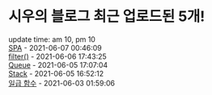# 시우의 블로그 최근 업로드된 5개!<br>

update time: am 10, pm 10<br>[SPA](https://velog.io/@dev_shu/SPA) - 2021-06-07 00:46:09<br>
[filter()](https://velog.io/@dev_shu/filter) - 2021-06-06 17:43:25<br>
[Queue](https://velog.io/@dev_shu/Queue) - 2021-06-05 17:07:04<br>
[Stack](https://velog.io/@dev_shu/Stack) - 2021-06-05 16:52:12<br>
[일급 함수](https://velog.io/@dev_shu/%EA%B3%A0%EC%B0%A8%ED%95%A8%EC%88%98) - 2021-06-03 01:59:06<br>
